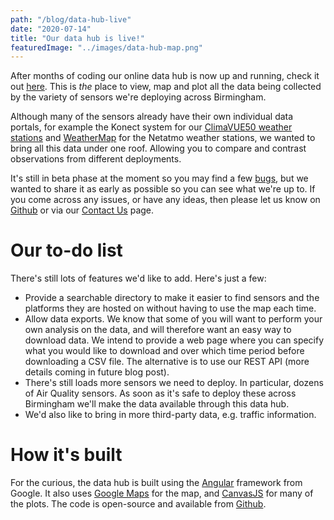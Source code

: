 ```yaml
---
path: "/blog/data-hub-live"
date: "2020-07-14"
title: "Our data hub is live!"
featuredImage: "../images/data-hub-map.png"
---
```


After months of coding our online data hub is now up and running, check it out [here](https://data.birminghamurbanobservatory.com). This is _the_ place to view, map and plot all the data being collected by the variety of sensors we're deploying across Birmingham.

Although many of the sensors already have their own individual data portals, for example the Konect system for our [ClimaVUE50 weather stations](/blog/check-weather-in-your-region/) and [WeatherMap](https://weathermap.netatmo.com/) for the Netatmo weather stations, we wanted to bring all this data under one roof. Allowing you to compare and contrast observations from different deployments.

It's still in beta phase at the moment so you may find a few [bugs](https://github.com/birminghamurbanobservatory/public-data-hub/issues), but we wanted to share it as early as possible so you can see what we're up to. If you come across any issues, or have any ideas, then please let us know on [Github](https://github.com/birminghamurbanobservatory/public-data-hub/issues) or via our [Contact Us](/contact) page.


# Our to-do list

There's still lots of features we'd like to add. Here's just a few:

- Provide a searchable directory to make it easier to find sensors and the platforms they are hosted on without having to use the map each time.
- Allow data exports. We know that some of you will want to perform your own analysis on the data, and will therefore want an easy way to download data. We intend to provide a web page where you can specify what you would like to download and over which time period before downloading a CSV file. The alternative is to use our REST API (more details coming in future blog post).
- There's still loads more sensors we need to deploy. In particular, dozens of Air Quality sensors. As soon as it's safe to deploy these across Birmingham we'll make the data available through this data hub.
- We'd also like to bring in more third-party data, e.g. traffic information.


# How it's built

For the curious, the data hub is built using the [Angular](https://angular.io/) framework from Google. It also uses [Google Maps](https://developers.google.com/maps/documentation/javascript) for the map, and [CanvasJS](https://canvasjs.com) for many of the plots. The code is open-source and available from [Github](https://github.com/birminghamurbanobservatory/public-data-hub).


